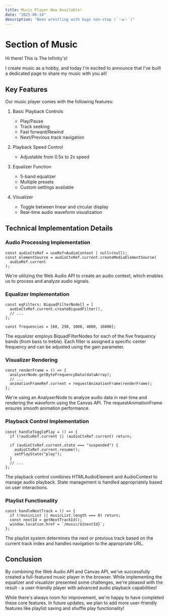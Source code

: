 ```yaml
---
title: Music Player Now Available!
date: "2025-06-14"
description: "Been wrestling with bugs non-stop (´・ω・`)"
---
```


# Section of Music

Hi there! This is The Infinity's!

I create music as a hobby, and today I'm excited to announce that I've built a dedicated page to share my music with you all!

## Key Features

Our music player comes with the following features:

1. Basic Playback Controls
   - Play/Pause
   - Track seeking
   - Fast forward/Rewind
   - Next/Previous track navigation

2. Playback Speed Control
   - Adjustable from 0.5x to 2x speed

3. Equalizer Function
   - 5-band equalizer
   - Multiple presets
   - Custom settings available

4. Visualizer
   - Toggle between linear and circular display
   - Real-time audio waveform visualization

## Technical Implementation Details

### Audio Processing Implementation

```tsx
const audioCtxRef = useRef<AudioContext | null>(null);
const elementSource = audioCtxRef.current.createMediaElementSource(
  audioRef.current
);
```

We're utilizing the Web Audio API to create an audio context, which enables us to process and analyze audio signals.

### Equalizer Implementation

```tsx
const eqFilters: BiquadFilterNode[] = [
  audioCtxRef.current.createBiquadFilter(),
  // ...
];

const frequencies = [60, 250, 1000, 4000, 16000];
```

The equalizer employs BiquadFilterNodes for each of the five frequency bands (from bass to treble).
Each filter is assigned a specific center frequency and can be adjusted using the gain parameter.

### Visualizer Rendering

```tsx
const renderFrame = () => {
  analyserNode.getByteFrequencyData(dataArray);
  // ...
  animationFrameRef.current = requestAnimationFrame(renderFrame);
};
```

We're using an AnalyserNode to analyze audio data in real-time and rendering the waveform using the Canvas API.
The requestAnimationFrame ensures smooth animation performance.

### Playback Control Implementation

```tsx
const handleTogglePlay = () => {
  if (!audioRef.current || !audioCtxRef.current) return;
  
  if (audioCtxRef.current.state === "suspended") {
    audioCtxRef.current.resume();
    setPlayState("play");
  }
  // ...
};
```

The playback control combines HTMLAudioElement and AudioContext to manage audio playback.
State management is handled appropriately based on user interactions.

### Playlist Functionality

```tsx
const handleNextTrack = () => {
  if (!musicList || musicList.length === 0) return;
  const nextId = getNextTrackId();
  window.location.href = `/music/${nextId}`;
};
```

The playlist system determines the next or previous track based on the current track index
and handles navigation to the appropriate URL.

## Conclusion

By combining the Web Audio API and Canvas API, we've successfully created a full-featured music player in the browser.
While implementing the equalizer and visualizer presented some challenges,
we're pleased with the result - a user-friendly player with advanced audio playback capabilities!

While there's always room for improvement, we're happy to have completed these core features.
In future updates, we plan to add more user-friendly features like playlist saving and shuffle play functionality!